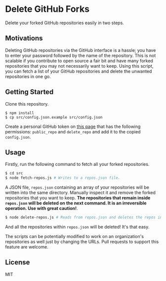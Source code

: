 Delete GitHub Forks
==

Delete your forked GitHub repositories easily in two steps.

## Motivations

Deleting GitHub repositories via the GitHub interface is a hassle; you have to enter your password followed by the name of the repository. This is not scalable if you contribute to open source a fair bit and have many forked repositories that you may not necessarily want to keep. Using this script, you can fetch a list of your GitHub repositories and delete the unwanted repositories in one go.

## Getting Started

Clone this repository.

```
$ npm install
$ cp src/config.json.example src/config.json
```

Create a personal GitHub token on [this page](https://github.com/settings/tokens/new) that has the following permissions: `public_repo` and `delete_repo` and add it to the copied `config.json`.

## Usage

Firstly, run the following command to fetch all your forked repositories.

```sh
$ cd src
$ node fetch-repos.js # Writes to a repos.json file.
```

A JSON file, `repos.json` containing an array of your repositories will be written into the same directory. Manually inspect it and remove the forked repositories that you want to keep. **The repositories that remain inside `repos.json` will be deleted on the next command. It is an irreversible operation. Use with great caution!**.

```sh
$ node delete-repos.js # Reads from repos.json and deletes the repos inside it.
```

And all the repositories within `repos.json` will be deleted! It's that easy.

The scripts can be potentially modified to work on an organization's repositories as well just by changing the URLs. Pull requests to support this feature are welcome.

## License

MIT
